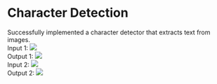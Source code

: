 # Character Detection 
Successfully implemented a character detector that extracts text from images. 
<br>
Input 1:
 <img src="https://github.com/krishnan166/Character-Detector/blob/main/1.jpg">
 <br>
 Output 1:
 <img src="https://github.com/krishnan166/Character-Detector/blob/main/output 1.png">
 <br>
Input 2:
 <img src="https://github.com/krishnan166/Character-Detector/blob/main/2.jpg">
 <br>
 Output 2:
 <img src="https://github.com/krishnan166/Character-Detector/blob/main/output 2.png">

